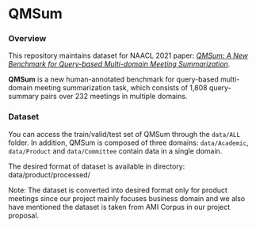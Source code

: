 # QMSum

### Overview
This repository maintains dataset for NAACL 2021 paper: *[QMSum: A New Benchmark for Query-based Multi-domain Meeting Summarization](https://arxiv.org/abs/2104.05938)*.

**QMSum** is a new human-annotated benchmark for query-based multi-domain meeting summarization task, which consists of 1,808 query-summary pairs over 232 meetings in multiple domains.

### Dataset
You can access the train/valid/test set of QMSum through the ```data/ALL``` folder. In addition, QMSum is composed of three domains: ```data/Academic```, ```data/Product``` and ```data/Committee``` contain data in a single domain.

The desired format of dataset is available in directory: data/product/processed/

Note: The dataset is converted into desired format only for product meetings since our project mainly focuses business domain and we also have mentioned the dataset is taken from AMI Corpus in our project proposal. 